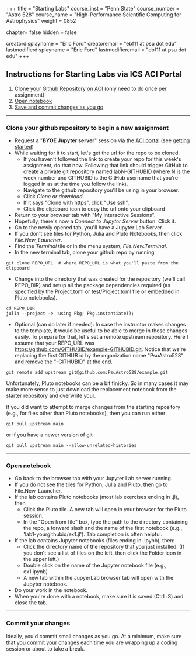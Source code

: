+++
title = "Starting Labs"
course_inst = "Penn State"
course_number = "Astro 528"
course_name = "High-Performance Scientific Computing for Astrophysics"
weight = 0852

chapter= false
hidden = false

creatordisplayname = "Eric Ford"
creatoremail = "ebf11 at psu dot edu"
lastmodifierdisplayname = "Eric Ford"
lastmodifieremail = "ebf11 at psu dot edu"
+++

## Instructions for Starting Labs via ICS ACI Portal
1.  [Clone your Github Repository on ACI](#clone-repo) (only need to do once per assignment)
2.  [Open notebook](#open-notebook)
3.  [Save and commit changes as you go](#commit-changes)
---

<a id="clone-repo"></a>
### Clone your github repository to begin a new assignment

- Request a "**BYOE Jupyter server**" session via the [ACI portal](https://portal.aci.ics.psu.edu/) (see [getting started](aci/#start-jupyter))
- While waiting for it to start, let's get the url for the repo to be cloned.
    + If you haven't followed the link to create your repo for this week's assignment, do that now.  Following that link should trigger GitHub to create a private git repository named labN-GITHUBID (where N is the week number and GITHUBID is the GitHub username that you're logged in as at the time you follow the link).
    + Navigate to the github repository you'll be using in your browser.
    + Click _Clone or download_.
    + If it says "Clone with https", click "Use ssh".
    + Click the clipboard icon to copy the url onto your clipboard
- Return to your browser tab with "My Interactive Sessions".
- Hopefully, there's now a _Connect to Jupyter Server_ button. Click it.
- Go to the newly opened tab, you'll have a Jupyter Lab Server.
- If you don't see tiles for Python, Julia and Pluto Notebooks, then click _File.New_Launcher_.
- Find the _Terminal_ tile or in the menu system, _File.New.Terminal_.
- In the new terminal tab, clone your github repo by running

```shell
git clone REPO_URL  # where REPO_URL is what you'll paste from the clipboard
```
- Change into the directory that was created for the repository (we'll call REPO_DIR) and setup all the package dependencies required (as specified by the Project.toml or test/Project.toml file or embedded in Pluto notebooks).

<!-- (For people who are particularly interested in Julia's package manager:  Normally, this would be in the root directory, but I found having one broken mybinder.org's ability to install Julia packages successfully.  So putting the Project.toml in the test directory is a work around for repositories that don't need to become a Julia package.  That proved to create some problems with travis, so starting with Lab 4, I'm reverting to putting the Project.toml in the root directory.)  -->

<!-- Labs 1-3: -->
<!--
```shell
cd REPO_DIR
julia --project test -e 'using Pkg; Pkg.instantiate(); '
```
Labs >=4:
-->
```shell
cd REPO_DIR
julia --project -e 'using Pkg; Pkg.instantiate(); '
```

- Optional (can do later if needed):  In case the instructor makes changes to the template, it would be useful to be able to merge in those changes easily.  To prepare for that, let's set a remote upstream repository.  Here I assume that your REPO_URL was https://github.com/GITHUBID/example-GITHUBID.git.  Notice that we're replacing the first GITHUB id by the organization name "PsuAstro528" and remove the "-GITHUBID" at the end.
```shell
git remote add upstream git@github.com:PsuAstro528/example.git
```

Unfortunately, Pluto notebooks can be a bit finicky.  So in many cases it may make more sense to just download the replacement notebook from the starter repository and overwrite your.

If you did want to attempt to merge changes from the starting repository (e.g., for files other than Pluto notebooks), then you can run either
```shell
git pull upstream main
```
or if you have a newer version of git
```shell
git pull upstream main --allow-unrelated-histories
```

---
<a id="open notebook"></a>
### Open notebook

- Go back to the browser tab with your Jupyter Lab server running.
- If you do not see the tiles for Python, Julia and Pluto, then go to File.New_Launcher.
- If the lab contains Pluto notebooks (most lab exercises ending in .jl), then
   + Click the Pluto tile.  A new tab will open in your browser for the Pluto session.
   + In the "Open from file" box, type the path to the directory containing the repo, a forward slash and the name of the first notebook (e.g., 'lab1-yourgithubid/ex1.jl').  Tab completion is often helpful.
- If the lab contains Jupyter notebooks (files ending in .ipynb), then:
   + Click the directory name of the repository that you just installed.  (If you don't see a list of files on the left, then click the Folder icon in the upper left.)
   + Double click on the name of the Jupyter notebook file (e.g., ex1.ipynb)
   + A new tab within the JupyerLab browser tab will open with the Jupyter notebook.
- Do your work in the notebook.
- When you're done with a notebook, make sure it is saved (Ctrl+S) and close the tab.

---
<a id="commit-changes"></a>
### Commit your changes
Ideally, you'd commit small changes as you go.  At a minimum, make sure that you [commit your changes](../commit) each time you are wrapping up a coding session or about to take a break.
